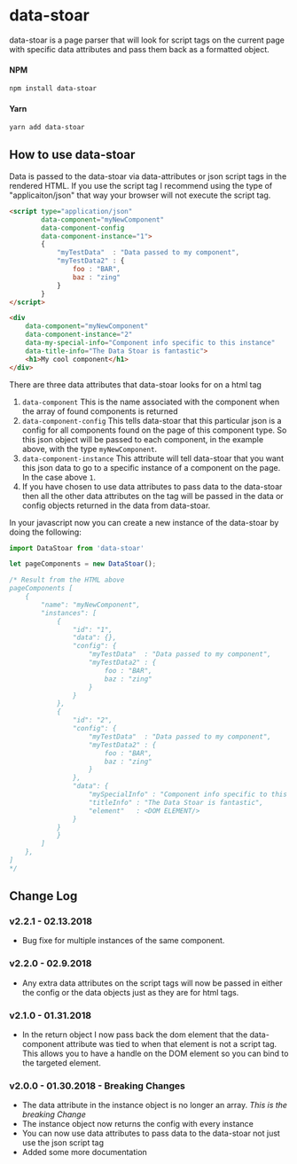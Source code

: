 # data-stoar
data-stoar is a page parser that will look for script tags on the current page with specific data attributes and pass them back as a formatted object.

#### NPM
```bash
npm install data-stoar
```
#### Yarn
```bash
yarn add data-stoar
```

## How to use data-stoar
Data is passed to the data-stoar via data-attributes or json script tags in the rendered HTML. If you use the script tag I recommend using the type of "applicaiton/json" that way your browser will not execute the script tag.

```HTML
<script type="application/json"
        data-component="myNewComponent"
        data-component-config
        data-component-instance="1">
        {
            "myTestData"  : "Data passed to my component",
            "myTestData2" : {
                foo : "BAR",
                baz : "zing"
            }
        }
</script>

<div
    data-component="myNewComponent"
    data-component-instance="2"
    data-my-special-info="Component info specific to this instance"
    data-title-info="The Data Stoar is fantastic">
    <h1>My cool component</h1>
</div>

```
There are three data attributes that data-stoar looks for on a html tag
1) `data-component` This is the name associated with the component when the array of found components is returned
2) `data-component-config` This tells data-stoar that this particular json is a config for all components found on the page of this component type. So this json object will be passed to each component, in the example above, with the type `myNewComponent`.
3) `data-component-instance` This attribute will tell data-stoar that you want this json data to go to a specific instance of a component on the page. In the case above `1`.
4) If you have chosen to use data attributes to pass data to the data-stoar then all the other data attributes on the tag will be passed in the data or config objects returned in the data from data-stoar.

In your javascript now you can create a new instance of the data-stoar by doing the following:

```javascript
import DataStoar from 'data-stoar'

let pageComponents = new DataStoar();

/* Result from the HTML above
pageComponents [
    {
        "name": "myNewComponent",
        "instances": [
            {
                "id": "1",
                "data": {},
                "config": {
                    "myTestData"  : "Data passed to my component",
                    "myTestData2" : {
                        foo : "BAR",
                        baz : "zing"
                    }
                }
            },
            {
                "id": "2",
                "config": {
                    "myTestData"  : "Data passed to my component",
                    "myTestData2" : {
                        foo : "BAR",
                        baz : "zing"
                    }
                },
                "data": {
                    "mySpecialInfo" : "Component info specific to this instance",
                    "titleInfo" : "The Data Stoar is fantastic",
                    "element"   : <DOM ELEMENT/>
                }
            }
            }
        ]
    },
]
*/
```

## Change Log
### v2.2.1 - 02.13.2018
* Bug fixe for multiple instances of the same component. 

### v2.2.0 - 02.9.2018
* Any extra data attributes on the script tags will now be passed in either the config or the data objects just as they are for html tags.

### v2.1.0 - 01.31.2018
* In the return object I now pass back the dom element that the data-component attribute was tied to when that element is not a script tag. This allows you to have a handle on the DOM element so you can bind to the targeted element.

### v2.0.0 - 01.30.2018 - Breaking Changes
* The data attribute in the instance object is no longer an array. *This is the breaking Change*
* The instance object now returns the config with every instance
* You can now use data attributes to pass data to the data-stoar not just use the json script tag
* Added some more documentation
